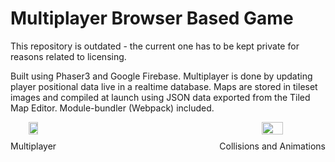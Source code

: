 # Multiplayer Browser Based Game

This repository is outdated - the current one has to be kept private for reasons related to licensing.

Built using Phaser3 and Google Firebase.  Multiplayer is done by updating player positional data live in a realtime database.  Maps are stored in tileset images and compiled at launch using JSON data exported from the Tiled Map Editor.  Module-bundler (Webpack) included.

<div align="center">
  <div style="display:flex;justify-content:space-between;align-items:center;">
    <div style="text-align:center;">
      <img src="https://cdn.discordapp.com/attachments/615036295932280834/1069658460318355458/multiplayer.gif" style="width:45%;height:auto;">
      <p style="margin-top:10px;">Multiplayer</p>
    </div>
    <div style="text-align:center;">
      <img src="https://cdn.discordapp.com/attachments/615036295932280834/1069658459907305602/collisions.gif" style="width:45%;height:auto;">
      <p style="margin-top:10px;">Collisions and Animations</p>
    </div>
  </div>
</div>
